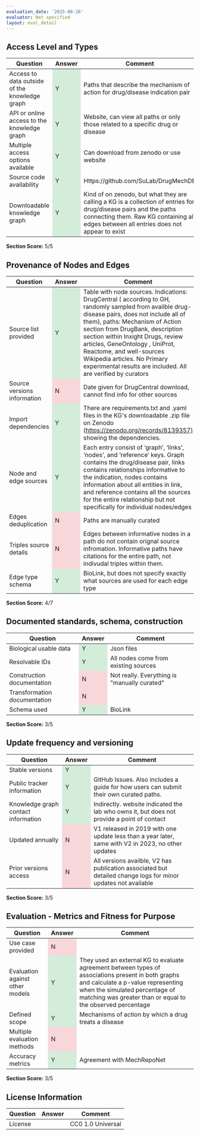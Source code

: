 ```yaml
---
evaluation_date: '2025-08-26'
evaluator: Not specified
layout: eval_detail
---
```


## Access Level and Types
<div class="table-responsive">
<table class="table table-striped">
<thead><tr><th>Question</th><th>Answer</th><th>Comment</th></tr></thead><tbody>
<tr><td>Access to data outside of the knowledge graph</td><td style="background-color:#d4edda;">Y</td><td>Paths that describe the mechanism of action for drug/disease indication pair</td></tr>
<tr><td>API or online access to the knowledge graph</td><td style="background-color:#d4edda;">Y</td><td>Website, can view all paths or only those related to a specific drug or disease</td></tr>
<tr><td>Multiple access options available</td><td style="background-color:#d4edda;">Y</td><td>Can download from zenodo or use website</td></tr>
<tr><td>Source code availability</td><td style="background-color:#d4edda;">Y</td><td>Https://github.com/SuLab/DrugMechDB</td></tr>
<tr><td>Downloadable knowledge graph</td><td style="background-color:#d4edda;">Y</td><td>Kind of on zenodo, but what they are calling a KG is a collection of entries for drug/disease pairs and the paths connecting them. Raw KG containing all edges between all entries does not appear to exist</td></tr>
</tbody></table></div>
<p><strong>Section Score:</strong> 5/5</p>

## Provenance of Nodes and Edges
<div class="table-responsive">
<table class="table table-striped">
<thead><tr><th>Question</th><th>Answer</th><th>Comment</th></tr></thead><tbody>
<tr><td>Source list provided</td><td style="background-color:#d4edda;">Y</td><td>Table with node sources. Indications: DrugCentral ( according to GH, randomly sampled from availble drug-disease pairs, does not include all of them), paths: Mechanism of Action section from DrugBank, description section within Inxight Drugs, review articles, GeneOntology , UniProt, Reactome, and well-sources Wikipedia articles. No Primary experimental results are included. All are verified by curators</td></tr>
<tr><td>Source versions information</td><td style="background-color:#f8d7da;">N</td><td>Date given for DrugCentral download, cannot find info for other sources</td></tr>
<tr><td>Import dependencies</td><td style="background-color:#d4edda;">Y</td><td>There are requirements.txt and .yaml files in the KG&#x27;s downloadable .zip file on Zenodo (<a href="https://zenodo.org/records/8139357)">https://zenodo.org/records/8139357)</a> showing the dependencies.</td></tr>
<tr><td>Node and edge sources</td><td style="background-color:#d4edda;">Y</td><td>Each entry consist of ‘graph’, ‘links’, ‘nodes’, and ‘reference’ keys. Graph contains the drug/disease pair, links contains relationships informative to the indication, nodes contains information about all entities in link, and reference contains all the sources for the entire relationship but not specifically for individual nodes/edges</td></tr>
<tr><td>Edges deduplication</td><td style="background-color:#f8d7da;">N</td><td>Paths are manually curated</td></tr>
<tr><td>Triples source details</td><td style="background-color:#f8d7da;">N</td><td>Edges between informative nodes in a path do not contain orignal source infromation. Informative paths have citations for the entire path, not indivudal triples within them.</td></tr>
<tr><td>Edge type schema</td><td style="background-color:#d4edda;">Y</td><td>BioLink, but does not specify exactly what sources are used for each edge type</td></tr>
</tbody></table></div>
<p><strong>Section Score:</strong> 4/7</p>

## Documented standards, schema, construction
<div class="table-responsive">
<table class="table table-striped">
<thead><tr><th>Question</th><th>Answer</th><th>Comment</th></tr></thead><tbody>
<tr><td>Biological usable data</td><td style="background-color:#d4edda;">Y</td><td>Json files</td></tr>
<tr><td>Resolvable IDs</td><td style="background-color:#d4edda;">Y</td><td>All nodes come from existing sources</td></tr>
<tr><td>Construction documentation</td><td style="background-color:#f8d7da;">N</td><td>Not really. Everything is &quot;manually curated&quot;</td></tr>
<tr><td>Transformation documentation</td><td style="background-color:#f8d7da;">N</td><td></td></tr>
<tr><td>Schema used</td><td style="background-color:#d4edda;">Y</td><td>BioLink</td></tr>
</tbody></table></div>
<p><strong>Section Score:</strong> 3/5</p>

## Update frequency and versioning
<div class="table-responsive">
<table class="table table-striped">
<thead><tr><th>Question</th><th>Answer</th><th>Comment</th></tr></thead><tbody>
<tr><td>Stable versions</td><td style="background-color:#d4edda;">Y</td><td></td></tr>
<tr><td>Public tracker information</td><td style="background-color:#d4edda;">Y</td><td>GitHub Issues. Also includes a guide for how users can submit their own curated paths.</td></tr>
<tr><td>Knowledge graph contact information</td><td style="background-color:#d4edda;">Y</td><td>Indirectly. website indicated the lab who owns it, but does not provide a point of contact</td></tr>
<tr><td>Updated annually</td><td style="background-color:#f8d7da;">N</td><td>V1 released in 2019 with one update less than a year later, same with V2 in 2023, no other updates</td></tr>
<tr><td>Prior versions access</td><td style="background-color:#f8d7da;">N</td><td>All versions availble, V2 has publication associated but detailed change logs for minor updates not available</td></tr>
</tbody></table></div>
<p><strong>Section Score:</strong> 3/5</p>

## Evaluation - Metrics and Fitness for Purpose
<div class="table-responsive">
<table class="table table-striped">
<thead><tr><th>Question</th><th>Answer</th><th>Comment</th></tr></thead><tbody>
<tr><td>Use case provided</td><td style="background-color:#f8d7da;">N</td><td></td></tr>
<tr><td>Evaluation against other models</td><td style="background-color:#d4edda;">Y</td><td>They used an external KG to evaluate agreement between types of associations present in both graphs and calculate a p-value representing when the simulated percentage of matching was greater than or equal to the observed percentage</td></tr>
<tr><td>Defined scope</td><td style="background-color:#d4edda;">Y</td><td>Mechanisms of action by which a drug treats a disease</td></tr>
<tr><td>Multiple evaluation methods</td><td style="background-color:#f8d7da;">N</td><td></td></tr>
<tr><td>Accuracy metrics</td><td style="background-color:#d4edda;">Y</td><td>Agreement with MechRepoNet</td></tr>
</tbody></table></div>
<p><strong>Section Score:</strong> 3/5</p>

## License Information
<div class="table-responsive">
<table class="table table-striped">
<thead><tr><th>Question</th><th>Answer</th><th>Comment</th></tr></thead><tbody>
<tr><td>License</td><td></td><td>CC0 1.0 Universal</td></tr>
</tbody></table></div>

